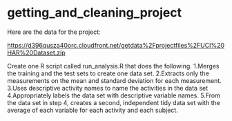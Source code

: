 # getting_and_cleaning_project

Here are the data for the project:

https://d396qusza40orc.cloudfront.net/getdata%2Fprojectfiles%2FUCI%20HAR%20Dataset.zip


 Create one R script called run_analysis.R that does the following. 
1.Merges the training and the test sets to create one data set.
2.Extracts only the measurements on the mean and standard deviation for each measurement. 
3.Uses descriptive activity names to name the activities in the data set
4.Appropriately labels the data set with descriptive variable names. 
5.From the data set in step 4, creates a second, independent tidy data set with the average of each variable for each activity and each subject.
